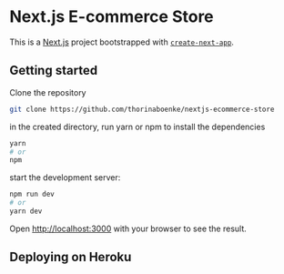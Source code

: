 # Next.js E-commerce Store
This is a [Next.js](https://nextjs.org/) project bootstrapped with [`create-next-app`](https://github.com/vercel/next.js/tree/canary/packages/create-next-app).


## Getting started

Clone the repository
```bash
git clone https://github.com/thorinaboenke/nextjs-ecommerce-store
```
in the created directory, run yarn or npm to install the dependencies
```bash
yarn
# or
npm
```
start the development server:
```bash
npm run dev
# or
yarn dev
```
Open [http://localhost:3000](http://localhost:3000) with your browser to see the result.

## Deploying on Heroku









